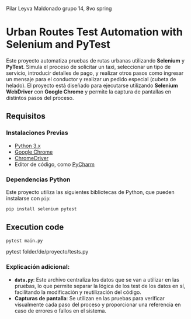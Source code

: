 Pilar Leyva Maldonado grupo 14, 8vo spring 

# Urban Routes Test Automation with Selenium and PyTest

Este proyecto automatiza pruebas de rutas urbanas utilizando **Selenium** y **PyTest**. Simula el proceso de solicitar un taxi, seleccionar un tipo de servicio, introducir detalles de pago, y realizar otros pasos como ingresar un mensaje para el conductor y realizar un pedido especial (cubeta de helado). El proyecto está diseñado para ejecutarse utilizando **Selenium WebDriver** con **Google Chrome** y permite la captura de pantallas en distintos pasos del proceso.

## Requisitos

### Instalaciones Previas
- [Python 3.x](https://www.python.org/downloads/)
- [Google Chrome](https://www.google.com/intl/es/chrome/)
- [ChromeDriver](https://sites.google.com/a/chromium.org/chromedriver/)
- Editor de código, como [PyCharm](https://www.jetbrains.com/pycharm/)

### Dependencias Python
Este proyecto utiliza las siguientes bibliotecas de Python, que pueden instalarse con `pip`:

```bash
pip install selenium pytest
```

## Execution code

```bash
pytest main.py
``` 

pytest folder/de/proyecto/tests.py

### Explicación adicional:

- **`data.py`**: Este archivo centraliza los datos que se van a utilizar en las pruebas, lo que permite separar la lógica de los test de los datos en sí, facilitando la modificación y reutilización del código.
- **Capturas de pantalla**: Se utilizan en las pruebas para verificar visualmente cada paso del proceso y proporcionar una referencia en caso de errores o fallos en el sistema.


